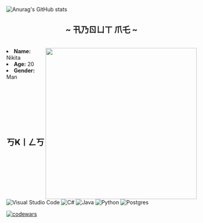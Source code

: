 ![Anurag's GitHub stats](https://github-readme-stats.vercel.app/api?username=Niffrai&theme=midnight-purple&show_icons=true)

<div>
<h2 align="center">  ~ 卂乃ㄖㄩㄒ 爪乇 ~  </h2>
  <br>
  <div align="center">
<img src="https://media0.giphy.com/media/PSIGs9MIyNWIZxotC4/giphy.gif?cid=ecf05e47lavreq8itdxkmvrasjrfbf3ebamqoja6ilo8u1u9&ep=v1_gifs_search&rid=giphy.gif&ct=g" width="400", align="right">
  </div>
 <li>
 <b>Name:</b> Nikita</li>
 <li>
   <b>Age:</b> 20</li>
 <li>
 <b>Gender:</b> Man</li>
</div>
<br><br><br><br><br><br><br>
<h2 align="center">   丂Ҝ丨ㄥ丂  </h2>
<br><br>

![Visual Studio Code](https://img.shields.io/badge/Visual%20Studio%20Code-0078d7.svg?style=for-the-badge&logo=visual-studio-code&logoColor=white)
![C#](https://img.shields.io/badge/c%23-%23239120.svg?style=for-the-badge&logo=c-sharp&logoColor=white)
![Java](https://img.shields.io/badge/java-%23ED8B00.svg?style=for-the-badge&logo=openjdk&logoColor=white)
![Python](https://img.shields.io/badge/python-3670A0?style=for-the-badge&logo=python&logoColor=ffdd54)
![Postgres](https://img.shields.io/badge/postgres-%23316192.svg?style=for-the-badge&logo=postgresql&logoColor=white)
 
 [![codewars](https://www.codewars.com/users/Niffrai/badges/small)](https://www.codewars.com/users/Niffrai)
